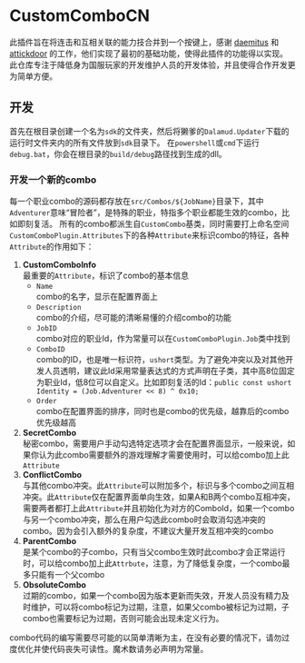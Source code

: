 # CustomComboCN

此插件旨在将连击和互相关联的能力技合并到一个按键上，感谢 [daemitus](https://github.com/attickdoor/XIVComboPlugin)  和 [attickdoor](https://github.com/daemitus/XIVComboPlugin) 的工作，他们实现了最初的基础功能，使得此插件的功能得以实现。
此仓库专注于降低身为国服玩家的开发维护人员的开发体验，并且使得合作开发更为简单方便。

## 开发

首先在根目录创建一个名为`sdk`的文件夹，然后将獭爹的`Dalamud.Updater`下载的运行时文件夹内的所有文件放到`sdk`目录下。
在`powershell`或`cmd`下运行`debug.bat`，你会在根目录的`build/debug`路径找到生成的dll。

### 开发一个新的combo

每一个职业combo的源码都存放在`src/Combos/${JobName}`目录下，其中`Adventurer`意味“冒险者”，是特殊的职业，特指多个职业都能生效的combo，比如即刻复活。
所有的combo都派生自`CustomCombo`基类，同时需要打上命名空间`CustomComboPlugin.Attributes`下的各种`Attribute`来标识combo的特征，各种`Attribute`的作用如下：

1. **CustomComboInfo**  
   最重要的`Attribute`，标识了combo的基本信息
   - `Name`  
   combo的名字，显示在配置界面上
   - `Description`  
   combo的介绍，尽可能的清晰易懂的介绍combo的功能
   - `JobID`  
   combo对应的职业Id，作为常量可以在`CustomComboPlugin.Job`类中找到
   - `ComboID`  
   combo的ID，也是唯一标识符，`ushort`类型。为了避免冲突以及对其他开发人员透明，建议此Id采用常量表达式的方式声明在子类，其中高8位固定为职业Id，低8位可以自定义。比如即刻复活的Id：`public const ushort Identity = (Job.Adventurer << 8) ^ 0x10;`
   - `Order`  
   combo在配置界面的排序，同时也是combo的优先级，越靠后的combo优先级越高
2. **SecretCombo**  
   秘密combo，需要用户手动勾选特定选项才会在配置界面显示，一般来说，如果你认为此combo需要额外的游戏理解才需要使用时，可以给combo加上此`Attribute`
3. **ConflictCombo**  
   与其他combo冲突。此`Attribute`可以附加多个，标识与多个combo之间互相冲突。此`Attribute`仅在配置界面单向生效，如果A和B两个combo互相冲突，需要两者都打上此`Attribute`并且初始化为对方的ComboId，如果一个combo与另一个combo冲突，那么在用户勾选此combo时会取消勾选冲突的combo。因为会引入额外的复杂度，不建议大量开发互相冲突的combo
4. **ParentCombo**  
   是某个combo的子combo，只有当父combo生效时此combo才会正常运行时，可以给combo加上此`Attrbute`，注意，为了降低复杂度，一个combo最多只能有一个父combo
5. **ObsoluteCombo**  
   过期的combo，如果一个combo因为版本更新而失效，开发人员没有精力及时维护，可以将combo标记为过期，注意，如果父combo被标记为过期，子combo也需要标记为过期，否则可能会出现未定义行为。

combo代码的编写需要尽可能的以简单清晰为主，在没有必要的情况下，请勿过度优化并使代码丧失可读性。魔术数请务必声明为常量。